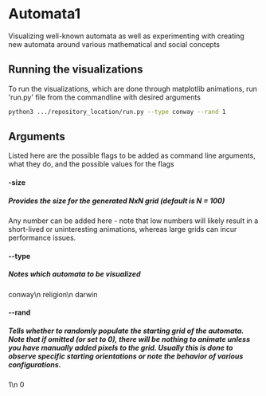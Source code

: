 # Automata1

Visualizing well-known automata as well as experimenting with creating new automata around various mathematical and social concepts

## Running the visualizations

To run the visualizations, which are done through matplotlib animations, run 'run.py' file from the commandline with desired arguments

```bash
python3 .../repository_location/run.py --type conway --rand 1
```

## Arguments

Listed here are the possible flags to be added as command line arguments, what they do, and the possible values for the flags

#### -size
##### Provides the size for the generated NxN grid (default is N = 100)
Any number can be added here - note that low numbers will likely result in a short-lived or uninteresting animations, whereas large grids can incur performance issues.

#### --type
##### Notes which automata to be visualized
conway\n
religion\n
darwin

#### --rand
##### Tells whether to randomly populate the starting grid of the automata. Note that if omitted (or set to 0), there will be nothing to animate unless you have manually added pixels to the grid. Usually this is done to observe specific starting orientations or note the behavior of various configurations.
1\n
0

